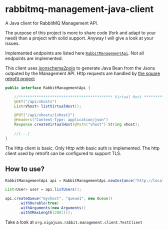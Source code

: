 rabbitmq-management-java-client
===============================

A Java client for RabbitMQ Management API. 

The purpose of this project is more to share code (fork and adapt to your need) than a project with solid support. Anyway I will give a look at your issues.

Implemented endpoints are listed here [```RabbitManagementApi```](https://github.com/nithril/rabbitmq-management-java-client/blob/master/src/main/java/org/nigajuan/rabbit/management/client/RabbitManagementApi.java). Not all endpoints are implemented.

This client uses [jsonschema2pojo](https://github.com/joelittlejohn/jsonschema2pojo) 
to generate Java Bean from the Jsons outputed by the Management API. Http requests are handled by [the square retrofit project](https://github.com/square/retrofit)

```java
public interface RabbitManagementApi {

    //****************************************** Virtual Host ******************************************
    @GET("/api/vhosts")
    List<Vhost> listVirtualHost();

    @PUT("/api/vhosts/{vhost}")
    @Headers("Content-Type: application/json")
    Response createVirtualHost(@Path("vhost") String vhost);
    
    //[...]
}
``` 

The Http client is basic. Only Http with basic auth is implemented. The http client used by retrofit can be configured to support TLS.


How to use? 
-------------

```java
RabbitManagementApi api = RabbitManagementApi.newInstance("http://localhost:15672/" , "user" , "password");

List<User> user = api.listUsers();

api.createQueue("myvhost", "queue1", new Queue()
      .withDurable(true)
      .withArguments(new Arguments()
      .withXMaxLength(200l)));

``` 

Take a look at ```org.nigajuan.rabbit.management.client.TestClient```


